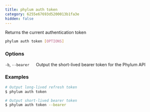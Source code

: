 ```yaml
---
title: phylum auth token
category: 6255e67693d5200013b1fa3e
hidden: false
---
```


Returns the current authentication token

```sh
phylum auth token [OPTIONS]
```

### Options
`-b`, `--bearer`
&emsp; Output the short-lived bearer token for the Phylum API

### Examples
```sh
# Output long-lived refresh token
$ phylum auth token

# Output short-lived bearer token
$ phylum auth token --bearer
```

